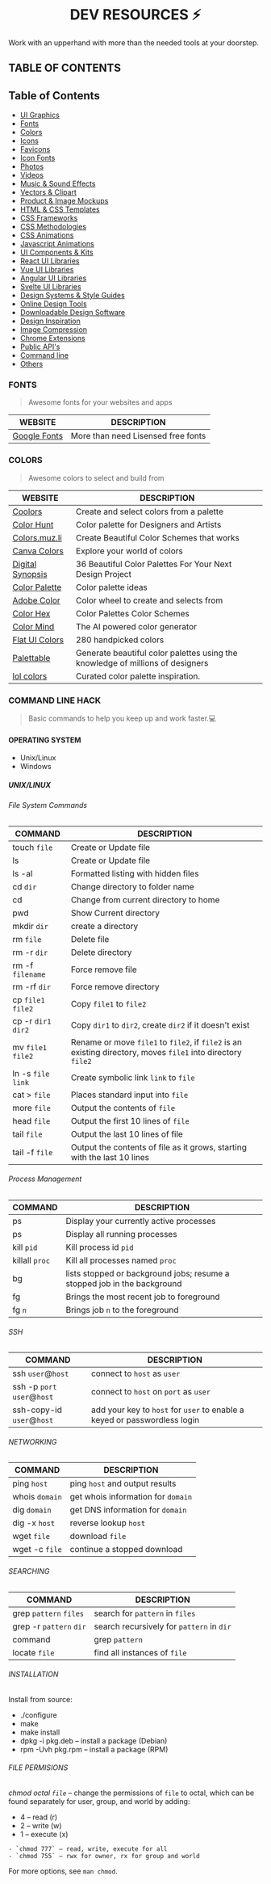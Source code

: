 <h1 align="center">DEV RESOURCES ⚡️</h1>
Work with an upperhand with more than the needed tools at your  doorstep.

## TABLE OF CONTENTS

## Table of Contents

- [UI Graphics](#)
- [Fonts](#fonts)
- [Colors](#colors)
- [Icons](#)
- [Favicons](#)
- [Icon Fonts](#)
- [Photos](#)
- [Videos](#)
- [Music & Sound Effects](#)
- [Vectors & Clipart](#)
- [Product & Image Mockups](#)
- [HTML & CSS Templates](#)
- [CSS Frameworks](#)
- [CSS Methodologies](#)
- [CSS Animations](#)
- [Javascript Animations](#)
- [UI Components & Kits](#)
- [React UI Libraries](#)
- [Vue UI Libraries](#)
- [Angular UI Libraries](#)
- [Svelte UI Libraries](#)
- [Design Systems & Style Guides](#)
- [Online Design Tools](#)
- [Downloadable Design Software](#)
- [Design Inspiration](#)
- [Image Compression](#)
- [Chrome Extensions](#)
- [Public API's](#)
- [Command line](#command-line-hack)
- [Others](#)

### FONTS

>Awesome fonts for your websites and apps

|WEBSITE                                  | DESCRIPTION|
|-----------------------------------------|-------------------------------------------------------|
| [Google Fonts](https://fonts.google.com/)| More than need Lisensed free fonts                    |

### COLORS

>Awesome colors to select and build from

|WEBSITE                                                                          | DESCRIPTION                                              |
|---------------------------------------------------------------------------------|----------------------------------------------------------|
| [Coolors](https://coolors.co/)                                                   | Create and select colors from a palette                  |
| [Color Hunt](https://colorhunt.co/)                                              | Color palette for Designers and Artists                  |
| [Colors.muz.li](https://colors.muz.li/)                                             | Create Beautiful Color Schemes that works                |
| [Canva Colors](https://www.canva.com/colors/color-palettes/)                     | Explore your world of colors                             |
| [Digital Synopsis](https://digitalsynopsis.com/design/beautiful-color-palettes-combinations-schemes/)  | 36 Beautiful Color Palettes For Your Next Design Project       |
| [Color Palette](https://colorpalettes.net/)                                      | Color palette ideas         |
| [Adobe Color](https://color.adobe.com/create/color-wheel)                        | Color wheel to create and selects from        |
| [Color Hex](https://www.color-hex.com/color-palettes/)                           | Color Palettes Color Schemes |
| [Color Mind](http://colormind.io/)                                  | The AI powered color generator |
| [Flat UI Colors](https://flatuicolors.com/)                       | 280 handpicked colors |
| [Palettable](https://www.palettable.io/)                       | Generate beautiful color palettes using the knowledge of millions of designers |
| [lol colors](https://www.webdesignrankings.com/resources/lolcolors/) | Curated color palette inspiration.|

### COMMAND LINE HACK

>Basic commands to help you keep up and work faster.💻

#### OPERATING SYSTEM

- Unix/Linux
- Windows

##### UNIX/LINUX

###### *File System Commands*

| COMMAND                                  | DESCRIPTION                                           |
|------------------------------------------|-------------------------------------------------------|
| touch `file`                             | Create or Update file                                 |
| ls                                       | Create or Update file                                 |
| ls -al                                   | Formatted listing with hidden files                   |
| cd `dir`                                 | Change directory to folder name                       |
| cd                                       | Change from current directory to home                 |
| pwd                                      | Show Current directory                                |
| mkdir `dir`                              | create a directory                                    |
| rm `file`                                | Delete file                                           |
| rm -r `dir`                              | Delete directory                                      |
| rm -f `filename`                         | Force remove file                                     |
| rm -rf `dir`                             | Force remove directory                                |
| cp `file1` `file2`                       | Copy `file1` to `file2`                               |
| cp -r `dir1` `dir2`                      | Copy `dir1` to `dir2`, create `dir2` if it doesn't exist |
| mv `file1` `file2`                       | Rename or move `file1` to `file2`, if `file2` is an existing directory, moves `file1` into directory `file2` |
| ln -s `file` `link`                      | Create symbolic link `link` to `file` |
| cat > `file`                             | Places standard input into `file` |
| more `file`                              | Output the contents of `file` |
| head `file`                              | Output the first 10 lines of `file` |
| tail `file`                              | Output the last 10 lines of file |
| tail -f `file`                           | Output the contents of file as it grows, starting with the last 10 lines |

###### *Process Management*

| COMMAND                                  | DESCRIPTION                                           |
|------------------------------------------|-------------------------------------------------------|
| ps                                       | Display your currently active processes               |
| ps                                       | Display all running processes                         |
| kill `pid`                               | Kill process id `pid`                                 |
| killall `proc`                           | Kill all processes named `proc`                       |
| bg                                       | lists stopped or background jobs; resume a stopped job in the background |
| fg                                       | Brings the most recent job to foreground              |
| fg `n`                                   | Brings job `n` to the foreground                      |

###### *SSH*

| COMMAND                                  | DESCRIPTION                                           |
|------------------------------------------|-------------------------------------------------------|
| ssh `user`@`host`                        | connect to `host` as `user`                          |
| ssh -p `port` `user`@`host`              | connect to `host` on `port` as `user`                |
| ssh-copy-id `user`@`host`                | add your key to `host` for `user` to enable a keyed or passwordless login |

###### *NETWORKING*

| COMMAND                                  | DESCRIPTION                                           |
|------------------------------------------|-------------------------------------------------------|
| ping `host`                              | ping `host` and output results                        |
| whois `domain`                           | get whois information for `domain`                    |
| dig `domain`                             | get DNS information for `domain`                      |
| dig -x `host`                            | reverse lookup `host`                                 |
| wget `file`                              | download `file`                                       |
| wget -c `file`                           | continue a stopped download                           |

###### *SEARCHING*

| COMMAND                                  | DESCRIPTION                                           |
|------------------------------------------|-------------------------------------------------------|
| grep `pattern` `files`                   | search for `pattern` in `files`                       |
| grep -r `pattern` `dir`                  | search recursively for `pattern` in `dir`             |
| command | grep `pattern`                 | search for pattern in the output of command           |
| locate `file`                            | find all instances of `file`                          |

###### *INSTALLATION*

Install from source:

- ./configure
- make
- make install
- dpkg -i pkg.deb – install a package (Debian)
- rpm -Uvh pkg.rpm – install a package (RPM)

###### *FILE PERMISIONS*

_chmod octal `file`_ – change the permissions of `file`
to octal, which can be found separately for user,
group, and world by adding:

- 4 – read (r)
- 2 – write (w)
- 1 – execute (x)

```example
- `chmod 777` – read, write, execute for all
- `chmod 755` – rwx for owner, rx for group and world
```

For more options, see `man chmod`.
